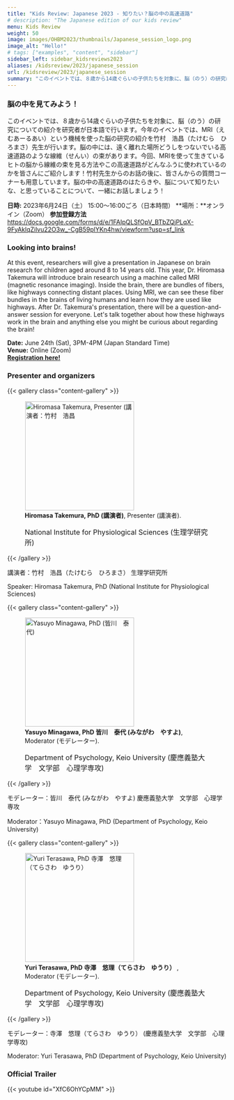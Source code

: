 ```yaml
---
title: "Kids Review: Japanese 2023 - 知りたい？脳の中の高速道路"
# description: "The Japanese edition of our kids review"
menu: Kids Review
weight: 50
image: images/OHBM2023/thumbnails/Japanese_session_logo.png
image_alt: "Hello!"
# tags: ["examples", "content", "sidebar"]
sidebar_left: sidebar_kidsreviews2023
aliases: /kidsreview/2023/japanese_session
url: /kidsreview/2023/japanese_session
summary: "このイベントでは、８歳から14歳ぐらいの子供たちを対象に、脳（のう）の研究についての紹介を研究者が日本語で行います。今年のイベントでは、MRI（えむあーるあい）という機械を使った脳の研究の紹介を竹村　浩昌（たけむら　ひろまさ）先生が行います。脳の中には、遠く離れた場所どうしをつないでいる高速道路のような線維（せんい）の束があります。今回、MRIを使って生きているヒトの脳から線維の束を見る方法やこの高速道路がどんなふうに使われているのかを皆さんにご紹介します！竹村先生からのお話の後に、皆さんからの質問コーナーも用意しています。脳の中の高速道路のはたらきや、脳について知りたいな、と思っていることについて、一緒にお話しましょう！"
---
```


### 脳の中を見てみよう！
このイベントでは、８歳から14歳ぐらいの子供たちを対象に、脳（のう）の研究についての紹介を研究者が日本語で行います。今年のイベントでは、MRI（えむあーるあい）という機械を使った脳の研究の紹介を竹村　浩昌（たけむら　ひろまさ）先生が行います。脳の中には、遠く離れた場所どうしをつないでいる高速道路のような線維（せんい）の束があります。今回、MRIを使って生きているヒトの脳から線維の束を見る方法やこの高速道路がどんなふうに使われているのかを皆さんにご紹介します！竹村先生からのお話の後に、皆さんからの質問コーナーも用意しています。脳の中の高速道路のはたらきや、脳について知りたいな、と思っていることについて、一緒にお話しましょう！

**日時:** 2023年6月24日（土） 15:00〜16:00ごろ（日本時間）
**場所：**オンライン（Zoom）
**参加登録方法** https://docs.google.com/forms/d/e/1FAIpQLSfOpV_BTbZQjPLqX-9FyAklqZilvu22O3w_-CgB59plYKn4hw/viewform?usp=sf_link

### Looking into brains!

At this event, researchers will give a presentation in Japanese on brain research for children aged around 8 to 14 years old. This year, Dr. Hiromasa Takemura will introduce brain research using a machine called MRI (magnetic resonance imaging). Inside the brain, there are bundles of fibers, like highways connecting distant places. Using MRI, we can see these fiber bundles in the brains of living humans and learn how they are used like highways. After Dr. Takemura's presentation, there will be a question-and-answer session for everyone. Let's talk together about how these highways work in the brain and anything else you might be curious about regarding the brain!  
  
**Date:** June 24th (Sat), 3PM-4PM (Japan Standard Time)  
**Venue:** Online (Zoom)  
**[Registration here!](https://docs.google.com/forms/d/e/1FAIpQLSfOpV_BTbZQjPLqX-9FyAklqZilvu22O3w_-CgB59plYKn4hw/viewform?usp=sf_link)**

### Presenter and organizers

{{< gallery class="content-gallery" >}}
    <figure>
        <!-- <figure> -->
            <img style="margin: 0.1em 0.1em 0.1em 0.1em" src="/images/OHBM2023/kidsreview_2023/japanese/TakemuraPhoto_JHBM.jpg" alt="Hiromasa Takemura, Presenter (講演者：竹村　浩昌" width="250">
        <figcaption>
            <b>Hiromasa Takemura, PhD (講演者)</b>, Presenter (講演者).
            <span style="font-size: 16px">
                <p>National Institute for Physiological Sciences (生理学研究所)</p>
            </span>
        </figcaption>
    </figure>
{{< /gallery >}}

講演者：竹村　浩昌（たけむら　ひろまさ）
生理学研究所

Speaker: Hiromasa Takemura, PhD (National Institute for Physiological Sciences)
  

{{< gallery class="content-gallery" >}}
    <figure>
        <!-- <figure> -->
            <img style="margin: 0.1em 0.1em 0.1em 0.1em" src="/images/OHBM2023/kidsreview_2023/japanese/MinagawaY.png" alt="Yasuyo Minagawa, PhD (皆川　泰代)" width="250">
        <figcaption>
            <b>Yasuyo Minagawa, PhD 皆川　泰代 (みながわ　やすよ)</b>, Moderator (モデレーター).
            <span style="font-size: 16px">
                <p>Department of Psychology, Keio University (慶應義塾大学　文学部　心理学専攻)</p>
            </span>
        </figcaption>
    </figure>
{{< /gallery >}}

モデレーター：皆川　泰代 (みながわ　やすよ)
慶應義塾大学　文学部　心理学専攻

Moderator：Yasuyo Minagawa, PhD
(Department of Psychology, Keio University)
  

{{< gallery class="content-gallery" >}}
    <figure>
        <!-- <figure> -->
            <img style="margin: 0.1em 0.1em 0.1em 0.1em" src="/images/OHBM2023/kidsreview_2023/japanese/YuriTerasawa.jpg" alt="Yuri Terasawa, PhD 寺澤　悠理（てらさわ　ゆうり）" width="250">
        <figcaption>
            <b>Yuri Terasawa, PhD 寺澤　悠理（てらさわ　ゆうり） </b>, Moderator (モデレーター).
            <span style="font-size: 16px">
                <p>Department of Psychology, Keio University (慶應義塾大学　文学部　心理学専攻)</p>
            </span>
        </figcaption>
    </figure>
{{< /gallery >}}

モデレーター：寺澤　悠理（てらさわ　ゆうり） 
(慶應義塾大学　文学部　心理学専攻)

Moderator: Yuri Terasawa, PhD
(Department of Psychology, Keio University) 

### Official Trailer

{{< youtube id="XfC6OhYCpMM" >}}
